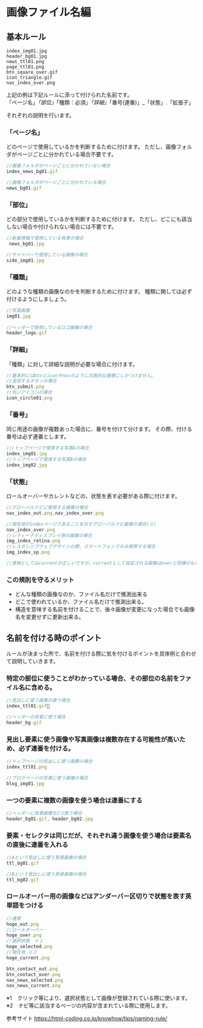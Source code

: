 
# 画像ファイル名編
## 基本ルール

```
index_img01.jpg
header_bg01.jpg
news_ttl01.png
page_ttl01.png
btn_square_over.gif
icon_triangle.gif
nav_index_over.png
```
上記の例は下記ルールに添って付けられた名前です。  
「ページ名」_「部位」_「種類：必須」_「詳細」_「番号(連番)」_「状態」.「拡張子」 


それぞれの説明を行います。

### 「ページ名」
どのページで使用しているかを判断するために付けます。
ただし、画像フォルダがページごとに分かれている場合不要です。

```js
//画像フォルダがページごとに分かれていない場合  
index_news_bg01.gif  

//画像フォルダがページごとに分かれている場合  
news_bg01.gif  

```

### 「部位」
どの部分で使用しているかを判断するために付けます。
ただし、どこにも該当しない場合や付けられない場合には不要です。

```js
//新着情報で使用している背景の場合   
 news_bg01.jpg  

//サイドバーで使用している画像の場合  
side_img01.jpg  

```

### 「種類」
どのような種類の画像なのかを判断するために付けます。
種類に関しては必ず付けるようにしましょう。

```js  
//写真画像
img01.jpg  
  
//ヘッダーで使用しているロゴ画像の場合  
header_logo.gif
```


### 「詳細」
「種類」に対して詳細な説明が必要な場合に付けます。

```js
//基本的にはbtnとiconやnavのように汎用的な画像にしかつけません。
//送信するボタンの場合  
btn_submit.png  
//丸いアイコンの場合  
icon_circle01.png  

```

### 「番号」
同じ用途の画像が複数あった場合に、番号を付けて分けます。
その際、付ける番号は必ず連番とします。

```js
///トップページで使用する写真Aの場合  
index_img01.jpg  
//トップページで使用する写真Bの場合  
index_img02.jpg
```  

### 「状態」
ロールオーバーやカレントなどの、状態を表す必要がある際に付けます。

```js
//グローバルナビに使用する画像の場合  
nav_index_out.png,nav_index_over.png  

//現在地がindexページであることを示すグローバルナビ画像の場合(※)  
nav_index_over.png  
//レティーナディスプレイ用の画像の場合  
img_index_retina.png  
//レスポンシブウェブデザインの際、スマートフォンでのみ使用する場合  
img_index_sp.png  

//意味としてはcurrentが正しいですが、currentとして指定される画像はoverと同様のものが指定されることが多いので、同じ画像を２つ作成しないためにoverを使用します。

```

### この規則を守るメリット

* どんな種類の画像なのか、ファイル名だけで推測出来る
* どこで使われているか、ファイル名だけで推測出来る。
* 構造を意味する名前を付けることで、後々画像が変更になった場合でも画像名を変更せずに更新出来る。

## 名前を付ける時のポイント
ルールが決まった所で、名前を付ける際に気を付けるポイントを具体例と合わせて説明していきます。  

### 特定の部位に使うことがわかっている場合、その部位の名前をファイル名に含める。  
```js
//見出しに使う画像の使う場合  
index_ttl01.gif  
```
```js
//ヘッダーの背景に使う場合  
header_bg.gif
```
### 見出し要素に使う画像や写真画像は複数存在する可能性が高いため、必ず連番を付ける。  
```js
//トップページの見出しに使う画像の場合  
index_ttl01.png

//ブログページの写真に使う画像の場合  
blog_img01.jpg
```
### 一つの要素に複数の画像を使う場合は連番にする
```js
//ヘッダーに背景画像を2つ使う場合  
header_bg01.gif, header_bg02.jpg
```
### 要素・セレクタは同じだが、それぞれ違う画像を使う場合は要素名の直後に連番を入れる
```js
//Aという見出しに使う背景画像の場合
ttl_bg01.gif

//Bという見出しに使う背景画像の場合
ttl_bg02.gif
```

### ロールオーバー用の画像などはアンダーバー区切りで状態を表す英単語をつける
```js
//通常
hoge_out.png
//ロールオーバー
hoge_over.png
//選択状態　※１
hoge_selected.png
//現在地 ※２
hoge_current.png
```

```js
btn_contact_out.png
btn_contact_over.png
nav_news_selected.png
nav_news_current.png
```
※1　クリック等により、選択状態として画像が登録されている際に使います。  
※2　ナビ等に該当するページの内容が含まれている際に使用します。

参考サイト
https://html-coding.co.jp/knowhow/tips/naming-rule/